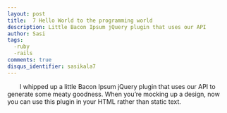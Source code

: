 ```yaml
---
layout: post
title:  7 Hello World to the programming world
description: Little Bacon Ipsum jQuery plugin that uses our API
author: Sasi
tags:
  -ruby
  -rails
comments: true
disqus_identifier: sasikala7
---
```


  &ensp;&ensp;&ensp;&ensp;I whipped up a little Bacon Ipsum jQuery plugin that uses our API to generate some meaty goodness.  When you’re mocking up a design, now you can use this plugin in your HTML rather than static text.